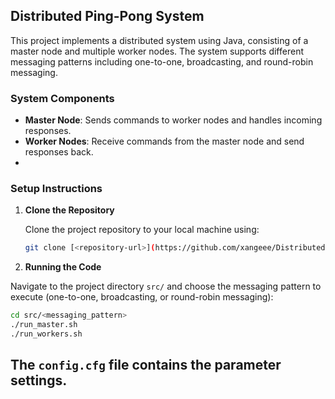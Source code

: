 ## Distributed Ping-Pong System

This project implements a distributed system using Java, consisting of a master node and multiple worker nodes. 
The system supports different messaging patterns including one-to-one, broadcasting, and round-robin messaging.

### System Components

- **Master Node**: Sends commands to worker nodes and handles incoming responses.
- **Worker Nodes**: Receive commands from the master node and send responses back.
- 
### Setup Instructions

1. **Clone the Repository**

   Clone the project repository to your local machine using:
   ```bash
   git clone [<repository-url>](https://github.com/xangeee/Distributed-Ping-Pong-System.git)
   ```

2. **Running the Code**


Navigate to the project directory `src/` and choose the messaging pattern to execute (one-to-one, broadcasting, or round-robin messaging):
```bash
cd src/<messaging_pattern>
./run_master.sh
./run_workers.sh
```
The `config.cfg` file contains the parameter settings.
---

